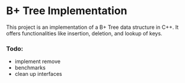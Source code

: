 # B+ Tree Implementation

This project is an implementation of a B+ Tree data structure in C++. It offers functionalities like insertion, deletion, and lookup of keys. 

### Todo:
- implement remove
- benchmarks
- clean up interfaces
